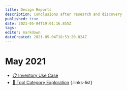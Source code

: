 ```yaml
---
title: Design Reports
description: Conclusions after research and discovery
published: true
date: 2021-05-04T19:01:16.855Z
tags: 
editor: markdown
dateCreated: 2021-05-04T18:53:20.824Z
---
```


# May 2021

- [:clipboard: Inventory Use Case](/design/reports/inventory-use-case)
- [:hammer: Tool Category Exploration](/design/reports/tool-category)
{.links-list}
